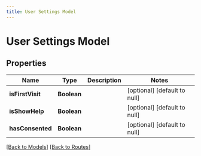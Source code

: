 ```yaml
---
title: User Settings Model
---
```


# User Settings Model
## Properties

| Name | Type | Description | Notes |
|------------ | ------------- | ------------- | -------------|
| **isFirstVisit** | **Boolean** |  | [optional] [default to null] |
| **isShowHelp** | **Boolean** |  | [optional] [default to null] |
| **hasConsented** | **Boolean** |  | [optional] [default to null] |

[[Back to Models]](../overview#models) [[Back to Routes]](../overview#routes)

